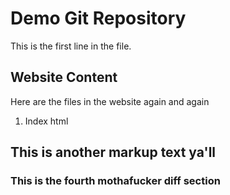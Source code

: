 # Demo Git Repository

This is the first line in the file.

## Website Content

Here are the files in the website again and again

1. Index html

## This is another markup text ya'll

### This is the fourth mothafucker diff section